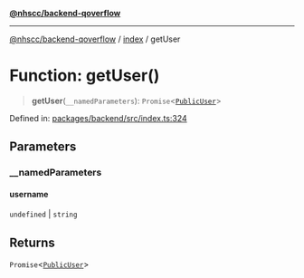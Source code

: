 [**@nhscc/backend-qoverflow**](../../README.md)

***

[@nhscc/backend-qoverflow](../../README.md) / [index](../README.md) / getUser

# Function: getUser()

> **getUser**(`__namedParameters`): `Promise`\<[`PublicUser`](../../db/type-aliases/PublicUser.md)\>

Defined in: [packages/backend/src/index.ts:324](https://github.com/nhscc/qoverflow.api.hscc.bdpa.org/blob/f5ce596891ef5639d9d2800df6d35c0e862108c3/packages/backend/src/index.ts#L324)

## Parameters

### \_\_namedParameters

#### username

`undefined` \| `string`

## Returns

`Promise`\<[`PublicUser`](../../db/type-aliases/PublicUser.md)\>
